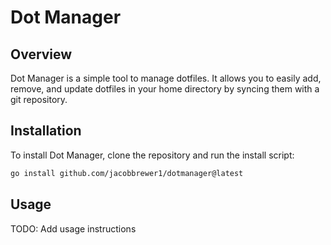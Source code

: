 # Dot Manager

## Overview

Dot Manager is a simple tool to manage dotfiles. It allows you to easily add, remove, and update dotfiles in your home
directory by syncing them with a git repository.

## Installation

To install Dot Manager, clone the repository and run the install script:

```bash
go install github.com/jacobbrewer1/dotmanager@latest
```

## Usage

TODO: Add usage instructions
